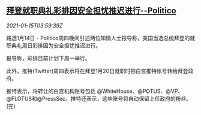 <!--1610684599000-->
[拜登就职典礼彩排因安全担忧推迟进行--Politico](https://cn.reuters.com/article/biden-ceremony-rehearsal-delay-0114-thur-idCNKBS29K0CQ)
------

<div><i>2021-01-15T03:59:39Z</i></div><p>路透1月14日 - Politico周四晚间引述两位知情人士报导称，美国当选总统拜登的就职典礼周日彩排因为安全担忧推迟进行。</p><p>报导称，彩排目前计划下周一举行。</p><p>此外，推特(Twitter)周四表示将在拜登1月20日就职时把白宫推特账号转给拜登政府。</p><p>推特表示，将转让的白宫机构账号包括 @WhiteHouse、@POTUS、@VP、@FLOTUS和@PressSec。推特还表示，这些账号将自动保留上任政府的粉丝。(完)</p>
